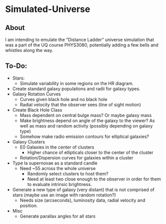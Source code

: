 # Simulated-Universe
## About
I am intending to emulate the "Distance Ladder" universe simulation that was a part of the UQ course PHYS3080, potentially adding a few bells and whistles along the way. 

## To-Do:
 - Stars:
    - Simulate variability in some regions on the HR diagram. 
 - Create standard galaxy populations and radii for galaxy types. 
 - Galaxy Rotation Curves
    - Curves given black hole and no black hole
    - Radial velocity that the observer sees (line of sight motion)
 - Create Black Hole Class
    - Mass dependent on central bulge mass? Or maybe galaxy mass
    - Make brightness depend on angle of the galaxy to the viewer? As well as mass and random activity (possibly depending on galaxy type)
    - Somehow make radio emission contours for elliptical galaxies?
 - Galaxy Clusters
    - E0 Galaxies in the center of clusters
        - Higher chance of ellipticals closer to the center of the cluster
    - Rotation/Dispersion curves for galaxies within a cluster
 - Type Ia supernovae as a standard candle
    - Need ~55 across the whole universe
        - Randomly select clusters to host them?
        - Need at least two close enough to the observer in order for them to evaluate intrinsic brightness. 
 - Generate a new type of galaxy (very distant) that is not comprised of stars (maybe use an image with random rotation?)
    - Needs size (arcseconds), luminosity data, radial velocity and position. 
 - Misc
    - Generate parallax angles for all stars
